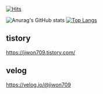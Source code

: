 [![Hits](https://hits.seeyoufarm.com/api/count/incr/badge.svg?url=https%3A%2F%2Fgithub.com%2Fjiwon709&count_bg=%23C335D3&title_bg=%23FA80FF&icon=&icon_color=%23D701F5&title=hits&edge_flat=false)](https://hits.seeyoufarm.com)



![Anurag's GitHub stats](https://github-readme-stats.vercel.app/api?username=jiwon709&theme=monokai&show_icons=true)
[![Top Langs](https://github-readme-stats.vercel.app/api/top-langs/?username=jiwon709&layout=compact)](https://github.com/jiwon709/github-readme-stats)
## tistory
https://jiwon709.tistory.com/


## velog
https://velog.io/@jiwon709



<!--
**jiwon709/jiwon709** is a ✨ _special_ ✨ repository because its `README.md` (this file) appears on your GitHub profile.

Here are some ideas to get you started:

- 🔭 I’m currently working on ...
- 🌱 I’m currently learning ...
- 👯 I’m looking to collaborate on ...
- 🤔 I’m looking for help with ...
- 💬 Ask me about ...
- 📫 How to reach me: ...
- 😄 Pronouns: ...
- ⚡ Fun fact: ...
-->
